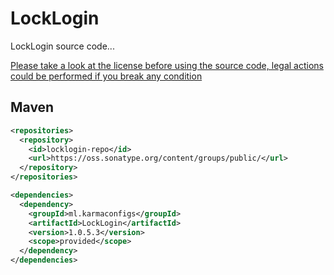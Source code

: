 # LockLogin
 LockLogin source code...

 [Please take a look at the license before using the source code, legal actions could be performed if you break any condition](http://karmaconfigs.ml/license/)

## Maven

```xml
<repositories>
  <repository>
    <id>locklogin-repo</id>
    <url>https://oss.sonatype.org/content/groups/public/</url>
  </repository>
</repositories>

<dependencies>
  <dependency>
    <groupId>ml.karmaconfigs</groupId>
    <artifactId>LockLogin</artifactId>
    <version>1.0.5.3</version>
    <scope>provided</scope>
  </dependency>
</dependencies>
```
